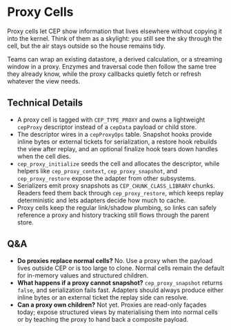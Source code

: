 # Proxy Cells

Proxy cells let CEP show information that lives elsewhere without copying it into the kernel. Think of them as a skylight: you still see the sky through the cell, but the air stays outside so the house remains tidy.

Teams can wrap an existing datastore, a derived calculation, or a streaming window in a proxy. Enzymes and traversal code then follow the same tree they already know, while the proxy callbacks quietly fetch or refresh whatever the view needs.

## Technical Details
- A proxy cell is tagged with `CEP_TYPE_PROXY` and owns a lightweight `cepProxy` descriptor instead of a `cepData` payload or child store.
- The descriptor wires in a `cepProxyOps` table. Snapshot hooks provide inline bytes or external tickets for serialization, a restore hook rebuilds the view after replay, and an optional finalize hook tears down handles when the cell dies.
- `cep_proxy_initialize` seeds the cell and allocates the descriptor, while helpers like `cep_proxy_context`, `cep_proxy_snapshot`, and `cep_proxy_restore` expose the adapter from other subsystems.
- Serializers emit proxy snapshots as `CEP_CHUNK_CLASS_LIBRARY` chunks. Readers feed them back through `cep_proxy_restore`, which keeps replay deterministic and lets adapters decide how much to cache.
- Proxy cells keep the regular link/shadow plumbing, so links can safely reference a proxy and history tracking still flows through the parent store.

## Q&A
- **Do proxies replace normal cells?** No. Use a proxy when the payload lives outside CEP or is too large to clone. Normal cells remain the default for in-memory values and structured children.
- **What happens if a proxy cannot snapshot?** `cep_proxy_snapshot` returns `false`, and serialization fails fast. Adapters should always produce either inline bytes or an external ticket the replay side can resolve.
- **Can a proxy own children?** Not yet. Proxies are read-only façades today; expose structured views by materialising them into normal cells or by teaching the proxy to hand back a composite payload.
